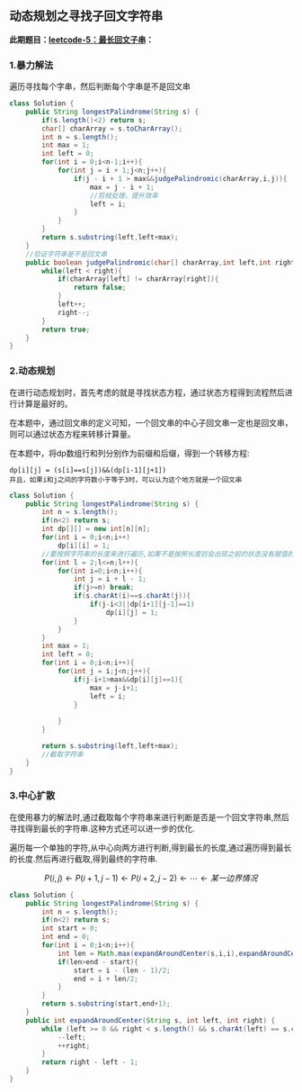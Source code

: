 ## 动态规划之寻找子回文字符串

**此期题目：[leetcode-5：最长回文子串](https://leetcode-cn.com/problems/longest-palindromic-substring/)：**

### 1.暴力解法

遍历寻找每个字串，然后判断每个字串是不是回文串

```java
class Solution {
    public String longestPalindrome(String s) {
        if(s.length()<2) return s;
        char[] charArray = s.toCharArray();
        int n = s.length();
        int max = 1;
        int left = 0;
        for(int i = 0;i<n-1;i++){
            for(int j = i + 1;j<n;j++){
                if(j - i + 1 > max&&judgePalindromic(charArray,i,j)){
                    max = j - i + 1;
                    //剪枝处理，提升效率
                    left = i;
                }
            }
        }
        return s.substring(left,left+max);
    }
    //验证字符串是不是回文串
    public boolean judgePalindromic(char[] charArray,int left,int right){
        while(left < right){
            if(charArray[left] != charArray[right]){
                return false;
            }
            left++;
            right--;
        }
        return true;
    }
}
```

### 2.动态规划

在进行动态规划时，首先考虑的就是寻找状态方程，通过状态方程得到流程然后进行计算是最好的。

在本题中，通过回文串的定义可知，一个回文串的中心子回文串一定也是回文串，则可以通过状态方程来转移计算量。

在本题中，将dp数组行和列分别作为前缀和后缀，得到一个转移方程:

```
dp[i][j] = (s[i]==s[j])&&(dp[i-1][j+1])
并且，如果i和j之间的字符数小于等于3时，可以认为这个地方就是一个回文串
```



```java
class Solution {
    public String longestPalindrome(String s) {
        int n = s.length();
        if(n<2) return s;
        int dp[][] = new int[n][n];
        for(int i = 0;i<n;i++)
            dp[i][i] = 1;
        //要按照字符串的长度来进行遍历,如果不是按照长度则会出现之前的状态没有赋值的情况.
        for(int l = 2;l<=n;l++){
            for(int i=0;i<n;i++){
                int j = i + l - 1;
                if(j>=n) break;
                if(s.charAt(i)==s.charAt(j)){
                    if(j-i<3||dp[i+1][j-1]==1)
                        dp[i][j] = 1;
                }
            }
        }
        int max = 1;
        int left = 0;
        for(int i = 0;i<n;i++){
            for(int j = i;j<n;j++){
                if(j-i+1>max&&dp[i][j]==1){
                    max = j-i+1;
                    left = i;
                }
                    
            }
        }

        return s.substring(left,left+max);
        //截取字符串
    }
}
```

### 3.中心扩散

在使用暴力的解法时,通过截取每个字符串来进行判断是否是一个回文字符串,然后寻找得到最长的字符串.这种方式还可以进一步的优化.

遍历每一个单独的字符,从中心向两方进行判断,得到最长的长度,通过遍历得到最长的长度.然后再进行截取,得到最终的字符串.


$$
P(i,j)←P(i+1,j−1)←P(i+2,j−2)←⋯←某一边界情况
$$



```java
class Solution {
    public String longestPalindrome(String s) {
        int n = s.length();
        if(n<2) return s;
        int start = 0;
        int end = 0;
        for(int i = 0;i<n;i++){
            int len = Math.max(expandAroundCenter(s,i,i),expandAroundCenter(s,i,i+1));
            if(len>end - start){
                start = i - (len - 1)/2;
                end = i + len/2;
            }
        }
        return s.substring(start,end+1);
    }
    public int expandAroundCenter(String s, int left, int right) {
        while (left >= 0 && right < s.length() && s.charAt(left) == s.charAt(right)) {
            --left;
            ++right;
        }
        return right - left - 1;
    }
}
```

